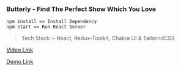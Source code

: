 ### Butterly - Find The Perfect Show Which You Love

```
npm install => Install Dependency
npm start => Run React Server
```

> Tech Stack :- React, Redux-Toolkit, Chakra UI & TailwindCSS

[Video Link](https://youtu.be/7frbMEx8UBs)

[Demo Link](https://butterly.netlify.app/)